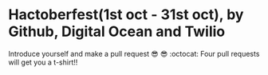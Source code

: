 # Hactoberfest(1st oct - 31st oct), by Github, Digital Ocean and Twilio

Introduce yourself and make a pull request  :sunglasses: :sunglasses: :octocat:
Four pull requests will get you a t-shirt!!
